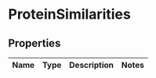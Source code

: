 
# ProteinSimilarities

## Properties
Name | Type | Description | Notes
------------ | ------------- | ------------- | -------------



